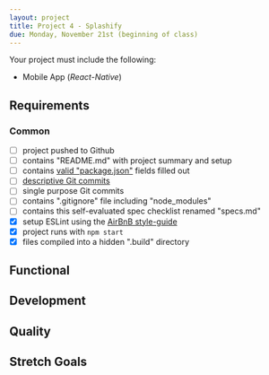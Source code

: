 ```yaml
---
layout: project
title: Project 4 - Splashify
due: Monday, November 21st (beginning of class)
---
```


Your project must include the following:
* Mobile App (*React-Native*)

## Requirements

### Common
- [ ] project pushed to Github
- [ ] contains "README.md" with project summary and setup
- [ ] contains [valid "package.json"](http://browsenpm.org/package.json) fields filled out
- [ ] [descriptive Git commits](http://chris.beams.io/posts/git-commit/)
- [ ] single purpose Git commits
- [ ] contains ".gitignore" file including "node_modules"
- [ ] contains this self-evaluated spec checklist renamed "specs.md"
- [X] setup ESLint using the [AirBnB style-guide](https://github.com/airbnb/javascript)
- [X] project runs with `npm start`
- [X] files compiled into a hidden ".build" directory

## Functional

## Development

## Quality

## Stretch Goals
